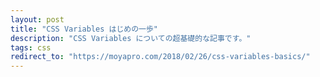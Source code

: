 ```yaml
---
layout: post
title: "CSS Variables はじめの一歩"
description: "CSS Variables についての超基礎的な記事です。"
tags: css
redirect_to: "https://moyapro.com/2018/02/26/css-variables-basics/"
---
```


